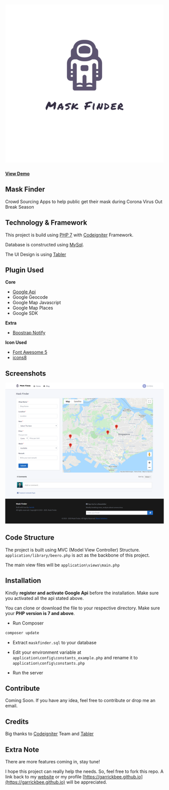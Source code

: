 # ![Mask Finder](assets/images/logo/transparent.png)

**[View Demo](https://maskfinder.com)**

## Mask Finder
Crowd Sourcing Apps to help public get their mask during Corona Virus Out Break Season

## Technology & Framework
This project is build using [PHP 7](https://www.php.net/) with [Codeigniter](https://codeigniter.com/) Framework.

Database is constructed using [MySql](https://www.mysql.com/).  

The UI Design is using [Tabler](https://tabler.io)

## Plugin Used
**Core**
- [Google Api](https://console.developers.google.com/)
- Google Geocode
- Google Map Javascript
- Google Map Places
- Google SDK

**Extra**  

- [Boostrap Notify](http://bootstrap-notify.remabledesigns.com/)

**Icon Used**
- [Font Awesome 5](https://fontawesome.com/)
- [icons8](https://icons8.com/icons/set/regular)

## Screenshots
![Mask Finder Screen Shot](assets\images\screenshot\main_page.png)

## Code Structure
The project is built using MVC (Model View Controller) Structure.
`application/library/beero.php` is act as the backbone of this project.

The main view files will be `application\views\main.php`


## Installation
Kindly **register and activate Google Api** before the installation. Make sure you activated all the api stated above.

You can clone or download the file to your respective directory. Make sure your **PHP version is 7 and above**.

- Run Composer

```sh
composer update
```
- Extract `maskfinder.sql` to your database

- Edit your environment variable at `application\config\constants_example.php` and rename it to `application\config\constants.php`

- Run the server

## Contribute

Coming Soon. If you have any idea, feel free to contribute or drop me an email.

## Credits
Big thanks to [Codeigniter](https://codeigniter.com/) Team and [Tabler](https://tabler.io)

## Extra Note
There are more features coming in, stay tune!

I hope this project can really help the needs. So, feel free to fork this repo. A link back to my [website](https://maskfinder.com)  or my profile [https://garrickbee.github.io](https://garrickbee.github.io)  will be appreciated.
